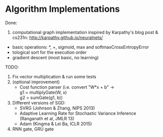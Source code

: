 # Algorithm Implementations


 Done: 
 1. computational graph implementation inspired by Karpathy's blog post & cs231n: http://karpathy.github.io/neuralnets/
  * basic operations: *, +, sigmoid, max and softmaxCrossEntropyError
  * tological sort for the execution order
  * gradient descent (most basic, no learning)
  
TODO:
 1. Fix vector multiplication & run some tests 
 2. (optional improvement) 
    * Cost function parser (i.e. convert "W*x + b" -> <br/> g1 = multiplyGate(W, x) <br/> g2 = sumGate(g1, b))
 3. Different versions of SGD: 
    * SVRG (Johnson & Zhang, NIPS 2013)
    * Adaptive Learning Rate for Stochastic Variance Inference (Ranganath et al, JMLR 13)
    * Adam (Kingma & Lei Ba, ICLR 2015)
 4. RNN gate, GRU gate
